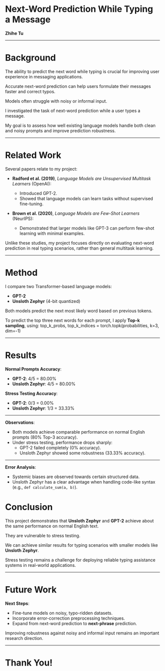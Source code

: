 # Next-Word Prediction While Typing a Message
**Zhihe Tu**

---

# Background
The ability to predict the next word while typing is crucial for improving user experience in messaging applications.

Accurate next-word prediction can help users formulate their messages faster and correct typos.

Models often struggle with noisy or informal input.

I investigated the task of next-word prediction while a user types a message.

My goal is to assess how well existing language models handle both clean and noisy prompts and improve prediction robustness.

---

# Related Work
Several papers relate to my project:

- **Radford et al. (2019)**, *Language Models are Unsupervised Multitask Learners* (OpenAI):
  - Introduced GPT-2.
  - Showed that language models can learn tasks without supervised fine-tuning.

- **Brown et al. (2020)**, *Language Models are Few-Shot Learners* (NeurIPS):
  - Demonstrated that larger models like GPT-3 can perform few-shot learning with minimal examples.

Unlike these studies, my project focuses directly on evaluating next-word prediction in real typing scenarios, rather than general multitask learning.

---

# Method
I compare two Transformer-based language models:
- **GPT-2**
- **Unsloth Zephyr** (4-bit quantized)

Both models predict the next most likely word based on previous tokens.

To predict the top three next words for each prompt, I apply **Top-k sampling**, using:
top_k_probs, top_k_indices = torch.topk(probabilities, k=3, dim=-1)

---

# Results

**Normal Prompts Accuracy**:
- **GPT-2**: 4/5 = 80.00%
- **Unsloth Zephyr**: 4/5 = 80.00%

**Stress Testing Accuracy**:
- **GPT-2**: 0/3 = 0.00%
- **Unsloth Zephyr**: 1/3 = 33.33%

---

**Observations**:
- Both models achieve comparable performance on normal English prompts (80% Top-3 accuracy).
- Under stress testing, performance drops sharply:
  - GPT-2 failed completely (0% accuracy).
  - Unsloth Zephyr showed some robustness (33.33% accuracy).

---

**Error Analysis**:
- Systemic biases are observed towards certain structured data.
- Unsloth Zephyr has a clear advantage when handling code-like syntax (e.g., `def calculate_sum(a, b)`).

# Conclusion
This project demonstrates that **Unsloth Zephyr** and **GPT-2** achieve about the same performance on normal English text.

They are vulnerable to stress testing.

We can achieve similar results for typing scenarios with smaller models like **Unsloth Zephyr**.

Stress testing remains a challenge for deploying reliable typing assistance systems in real-world applications.

---

# Future Work
**Next Steps**:

- Fine-tune models on noisy, typo-ridden datasets.
- Incorporate error-correction preprocessing techniques.
- Expand from next-word prediction to **next-phrase** prediction.

Improving robustness against noisy and informal input remains an important research direction.

---

# Thank You!
